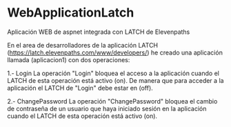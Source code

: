 # WebApplicationLatch
Aplicación WEB de aspnet integrada con LATCH de Elevenpaths

En el area de desarrolladores de la aplicación LATCH (https://latch.elevenpaths.com/www/developers/) 
he creado una aplicación llamada (aplicacion1) con dos operaciones:

1.- Login La operación "Login" bloquea el acceso a la aplicación cuando el LATCH de esta operación está activo (on). 
De manera que para acceder a la aplicación el LATCH de "Login" debe estar en (off).

2.- ChangePassword La operación "ChangePassword" bloquea el cambio de contraseña de un usuario que haya iniciado 
sesión en la aplicación cuando el LATCH de esta operación está activo (on).
